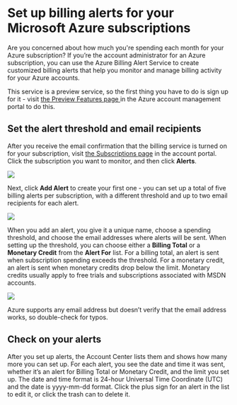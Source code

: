 <properties
	pageTitle="Set up billing alerts for your Microsoft Azure subscriptions | Microsoft Azure"
	description="Describes how you can set up alerts on your Azure bill so you can avoid billing surprises."
	services="billing"
	documentationCenter=""
	authors="vikdesai"
	manager="msmbaldwin"
	editor=""
	tags="billing"
	/>

<tags
	ms.service="multiple"
	ms.workload="multiple"
	ms.tgt_pltfrm="na"
	ms.devlang="na"
	ms.topic="article"
	ms.date="04/17/2016"
	ms.author="vikdesai"/>

# Set up billing alerts for your Microsoft Azure subscriptions

Are you concerned about how much you're spending each month for your Azure subscription? If you’re the account administrator for an Azure subscription, you can use the Azure Billing Alert Service to create customized billing alerts that help you monitor and manage billing activity for your Azure accounts.

This service is a preview service, so the first thing you have to do is sign up for it - visit <a href="https://account.windowsazure.com/PreviewFeatures">the Preview Features page </a> in the Azure account management portal to do this.

## Set the alert threshold and email recipients

After you receive the email confirmation that the billing service is turned on for your subscription, visit <a href="https://account.windowsazure.com/Subscriptions">the Subscriptions page</a> in the account portal. Click the subscription you want to monitor, and then click **Alerts**.

![][Image1]

Next, click **Add Alert** to create your first one - you can set up a total of five billing alerts per subscription, with a different threshold and up to two email recipients for each alert.

![][Image2]

When you add an alert, you give it a unique name, choose a spending threshold, and choose the email addresses where alerts will be sent. When setting up the threshold, you can choose either a **Billing Total** or a **Monetary Credit** from the **Alert For** list. For a billing total, an alert is sent when subscription spending exceeds the threshold. For a monetary credit, an alert is sent when monetary credits drop below the limit. Monetary credits usually apply to free trials and subscriptions associated with MSDN accounts.

![][Image3]

Azure supports any email address but doesn’t verify that the email address works, so double-check for typos.

## Check on your alerts

After you set up alerts, the Account Center lists them and shows how many more you can set up. For each alert, you see the date and time it was sent, whether it’s an alert for Billing Total or Monetary Credit, and the limit you set up. The date and time format is 24-hour Universal Time Coordinate (UTC) and the date is yyyy-mm-dd format. Click the plus sign for an alert in the list to edit it, or click the trash can to delete it.

[Image1]: ./media/azure-billing-set-up-alerts/billingalert1.png
[Image2]: ./media/azure-billing-set-up-alerts/billingalert2.png
[Image3]: ./media/azure-billing-set-up-alerts/billingalerts3.png
